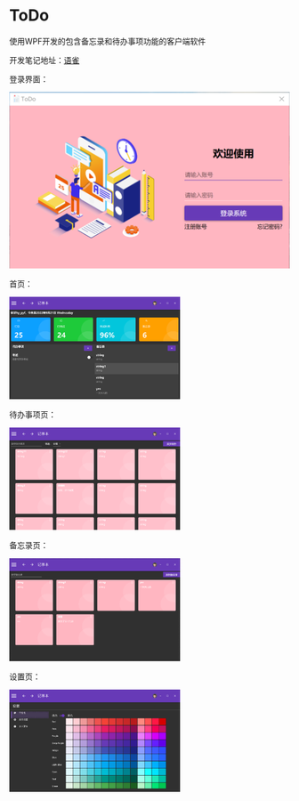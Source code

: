 # ToDo
使用WPF开发的包含备忘录和待办事项功能的客户端软件

开发笔记地址：[语雀](https://www.yuque.com/docs/share/715795ec-d612-4672-a7ed-7382a70e6934?#%20%E3%80%8AWPF%E9%A1%B9%E7%9B%AE%E5%AE%9E%E6%88%98%EF%BC%9A%E5%9F%BA%E4%BA%8EPrism%E5%92%8CMaterialDesign%E7%9A%84%E5%A4%87%E5%BF%98%E5%BD%95%E5%BC%80%E5%8F%91%E3%80%8B)

登录界面：

<img src="https://github.com/coffee-borther/ToDo/blob/main/README.assets/image-20220921222553607.png" alt="image-20220921222553607" style="zoom:50%;" />

首页：

<img src="https://github.com/coffee-borther/ToDo/blob/main/README.assets/image-20220921222826381.png" alt="image-20220921222826381" style="zoom:30%;" />

待办事项页：

<img src="https://github.com/coffee-borther/ToDo/blob/main/README.assets/image-20220921222908316.png" alt="image-20220921222908316" style="zoom:30%;" />

备忘录页：

<img src="https://github.com/coffee-borther/ToDo/blob/main/README.assets/image-20220921222929084.png" alt="image-20220921222929084" style="zoom:30%;" />

设置页：

<img src="https://github.com/coffee-borther/ToDo/blob/main/README.assets/image-20220921222954876.png" alt="image-20220921222954876" style="zoom:30%;" />
